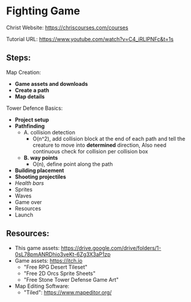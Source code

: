 # Fighting Game

Christ Website: https://chriscourses.com/courses

Tutorial URL: https://www.youtube.com/watch?v=C4_iRLlPNFc&t=1s

## Steps:

Map Creation:
 - **Game assets and downloads**
 - **Create a path**
 - **Map details**

Tower Defence Basics:
 - **Project setup**
 - **Pathfinding**
   - A. collision detection
     - O(n^2), add collision block at the end of each path
       and tell the creature to move into **determined** 
       direction, Also need continuous check for collision
       per collision box
   - **B. way points**
     - O(n), define point along the path
 - **Building placement**
 - **Shooting projectiles**
 - *Health bars*
 - Sprites
 - Waves
 - Game over
 - Resources
 - Launch


## Resources:

 - This game assets: https://drive.google.com/drive/folders/1-0sL78pmANRDhio3veKt-6Zg3X3aP1zp
 - Game assets: https://itch.io
   - "Free RPG Desert Tileset"
   - "Free 2D Orcs Sprite Sheets"
   - "Free Stone Tower Defense Game Art"
 - Map Editing Software:
   - "Tiled": https://www.mapeditor.org/